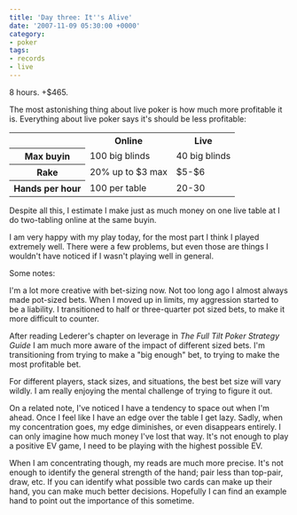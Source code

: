 ```yaml
---
title: 'Day three: It''s Alive'
date: '2007-11-09 05:30:00 +0000'
category:
- poker
tags:
- records
- live
---
```

8 hours. +$465.

The most astonishing thing about live poker is how much more profitable it is.
Everything about live poker says it's should be less profitable:

<table border="0">
<tbody>
<tr>
  <th></th>
  <th>Online</th>
  <th>Live</th>
</tr>

<tr>
  <th>Max buyin</th>
  <td>100 big blinds</td>
  <td>40 big blinds</td>
</tr>

<tr>
  <th>Rake</th>
  <td>20% up to $3 max</td>
  <td>$5-$6</td>
</tr>

<tr>
  <th>Hands per hour</th>
  <td>100 per table</td>
  <td>20-30</td>
</tr>
</tbody>
</table>

Despite all this, I estimate I make just as much money on one live table at I do
two-tabling online at the same buyin.

I am very happy with my play today, for the most part I think I played extremely
well. There were a few problems, but even those are things I wouldn't have
noticed if I wasn't playing well in general.

Some notes:

I'm a lot more creative with bet-sizing now. Not too long ago I almost always
made pot-sized bets. When I moved up in limits, my aggression started to be a
liability. I transitioned to half or three-quarter pot sized bets, to make it
more difficult to counter.

After reading Lederer's chapter on leverage in _The Full Tilt Poker Strategy
Guide_ I am much more aware of the impact of different sized bets. I'm
transitioning from trying to make a "big enough" bet, to trying to make the most
profitable bet.

For different players, stack sizes, and situations, the best bet size will vary
wildly. I am really enjoying the mental challenge of trying to figure it out.

On a related note, I've noticed I have a tendency to space out when I'm ahead.
Once I feel like I have an edge over the table I get lazy. Sadly, when my
concentration goes, my edge diminishes, or even disappears entirely. I can only
imagine how much money I've lost that way. It's not enough to play a positive EV
game, I need to be playing with the highest possible EV.

When I am concentrating though, my reads are much more precise. It's not enough
to identify the general strength of the hand; pair less than top-pair, draw,
etc. If you can identify what possible two cards can make up their hand, you can
make much better decisions. Hopefully I can find an example hand to point out
the importance of this sometime.

